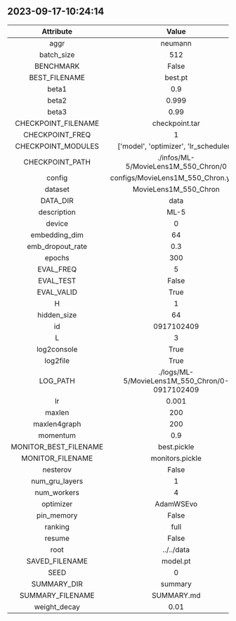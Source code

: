 
## 2023-09-17-10:24:14 


|  Attribute   |   Value   |
| :-------------: | :-----------: |
|  aggr  |   neumann    |
|  batch_size  |   512    |
|  BENCHMARK  |   False    |
|  BEST_FILENAME  |   best.pt    |
|  beta1  |   0.9    |
|  beta2  |   0.999    |
|  beta3  |   0.99    |
|  CHECKPOINT_FILENAME  |   checkpoint.tar    |
|  CHECKPOINT_FREQ  |   1    |
|  CHECKPOINT_MODULES  |   ['model', 'optimizer', 'lr_scheduler']    |
|  CHECKPOINT_PATH  |   ./infos/ML-5/MovieLens1M_550_Chron/0    |
|  config  |   configs/MovieLens1M_550_Chron.yaml    |
|  dataset  |   MovieLens1M_550_Chron    |
|  DATA_DIR  |   data    |
|  description  |   ML-5    |
|  device  |   0    |
|  embedding_dim  |   64    |
|  emb_dropout_rate  |   0.3    |
|  epochs  |   300    |
|  EVAL_FREQ  |   5    |
|  EVAL_TEST  |   False    |
|  EVAL_VALID  |   True    |
|  H  |   1    |
|  hidden_size  |   64    |
|  id  |   0917102409    |
|  L  |   3    |
|  log2console  |   True    |
|  log2file  |   True    |
|  LOG_PATH  |   ./logs/ML-5/MovieLens1M_550_Chron/0-0917102409    |
|  lr  |   0.001    |
|  maxlen  |   200    |
|  maxlen4graph  |   200    |
|  momentum  |   0.9    |
|  MONITOR_BEST_FILENAME  |   best.pickle    |
|  MONITOR_FILENAME  |   monitors.pickle    |
|  nesterov  |   False    |
|  num_gru_layers  |   1    |
|  num_workers  |   4    |
|  optimizer  |   AdamWSEvo    |
|  pin_memory  |   False    |
|  ranking  |   full    |
|  resume  |   False    |
|  root  |   ../../data    |
|  SAVED_FILENAME  |   model.pt    |
|  SEED  |   0    |
|  SUMMARY_DIR  |   summary    |
|  SUMMARY_FILENAME  |   SUMMARY.md    |
|  weight_decay  |   0.01    |
